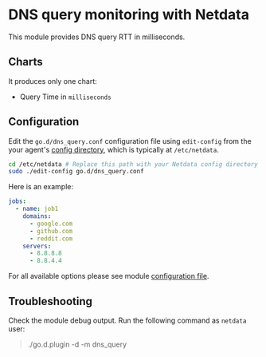 <!--
title: "DNS query monitoring with Netdata"
custom_edit_url: https://github.com/netdata/go.d.plugin/edit/master/modules/dnsquery/README.md
sidebar_label: "DNS queries"
-->

# DNS query monitoring with Netdata

This module provides DNS query RTT in milliseconds.

## Charts

It produces only one chart:

-   Query Time in `milliseconds`

## Configuration

Edit the `go.d/dns_query.conf` configuration file using `edit-config` from the your agent's [config
directory](/docs/step-by-step/step-04.md#find-your-netdataconf-file), which is typically at `/etc/netdata`.

```bash
cd /etc/netdata # Replace this path with your Netdata config directory
sudo ./edit-config go.d/dns_query.conf
```

Here is an example:

```yaml
jobs:
  - name: job1
    domains:
      - google.com
      - github.com
      - reddit.com
    servers:
      - 8.8.8.8
      - 8.8.4.4
```

For all available options please see module [configuration file](https://github.com/netdata/go.d.plugin/blob/master/config/go.d/dns_query.conf).

## Troubleshooting

Check the module debug output. Run the following command as `netdata` user:

> ./go.d.plugin -d -m dns_query
